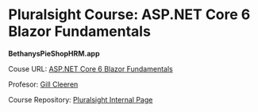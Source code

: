 # **Pluralsight Course: ASP.NET Core 6 Blazor Fundamentals**
**BethanysPieShopHRM.app**


Couse URL: [ASP.NET Core 6 Blazor Fundamentals](https://app.pluralsight.com/library/courses/asp-dot-net-core-6-blazor-fundamentals/table-of-contents)

Profesor: [Gill Cleeren](https://app.pluralsight.com/profile/author/gill-cleeren)

Course Repository: [Pluralsight Internal Page](https://app.pluralsight.com/library/courses/asp-dot-net-core-6-blazor-fundamentals/exercise-files)